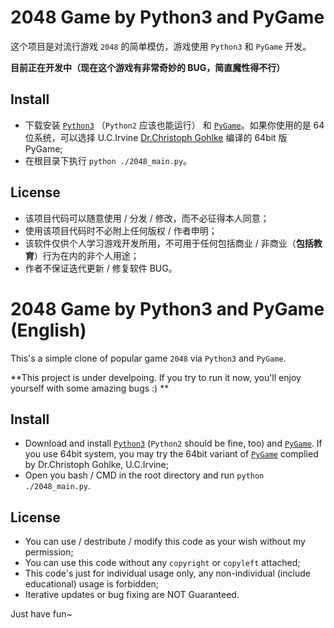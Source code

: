 # 2048 Game by Python3 and PyGame

这个项目是对流行游戏 `2048` 的简单模仿，游戏使用 ` Python3 ` 和 `PyGame` 开发。

**目前正在开发中（现在这个游戏有非常奇妙的 BUG，简直魔性得不行）**

## Install

- 下载安装 [`Python3`](https://www.python.org/downloads/) （`Python2` 应该也能运行） 和 [`PyGame`](http://www.pygame.org/download.shtml)。如果你使用的是 64 位系统，可以选择 U.C.Irvine [Dr.Christoph Gohlke](http://www.lfd.uci.edu/~gohlke/pythonlibs/#pygame) 编译的 64bit 版 PyGame;
- 在根目录下执行 `python ./2048_main.py`。

## License

- 该项目代码可以随意使用 / 分发 / 修改，而不必征得本人同意；
- 使用该项目代码时不必附上任何版权 / 作者申明；
- 该软件仅供个人学习游戏开发所用，不可用于任何包括商业 / 非商业（**包括教育**）行为在内的非个人用途；
- 作者不保证迭代更新 / 修复软件 BUG。

# 2048 Game by Python3 and PyGame (English)

This's a simple clone of popular game `2048` via `Python3` and `PyGame`.

**This project is under develpoing. If you try to run it now, you'll enjoy yourself with some amazing bugs :) **

## Install

- Download and install [`Python3`](https://www.python.org/downloads/) (`Python2` should be fine, too) and [`PyGame`](http://www.pygame.org/download.shtml). If you use 64bit system, you may try the 64bit variant of [`PyGame`](http://www.lfd.uci.edu/~gohlke/pythonlibs/#pygame) complied by Dr.Christoph Gohlke, U.C.Irvine;
- Open you bash / CMD in the root directory and run `python ./2048_main.py`.

## License

- You can use / destribute / modify this code as your wish without my permission;
- You can use this code without any `copyright` or `copyleft` attached;
- This code's just for individual usage only, any non-individual (include educational) usage is forbidden;
- Iterative updates or bug fixing are NOT Guaranteed.

Just have fun~
